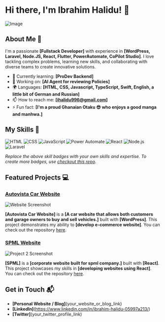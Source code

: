 # Hi there, I'm Ibrahim Halidu! 👋

![Image](https://github.com/user-attachments/assets/5ca8e4bd-1cd9-4133-bf3a-b4db75cecdb3)

## About Me 🚀

I'm a passionate **[Fullstack Developer]** with experience in **[WordPress, Laravel, Node.JS, React, Flutter, PowerAutomate, CoPilot Studio]**. I love tackling complex problems, learning new skills, and collaborating with diverse teams to create innovative solutions.

- 🌱 Currently learning: **[ProDev Backend]**
- 🔭 Working on: **[AI Agent for reviewing Policies]**
- 🌍 Languages: **[HTML, CSS, Javascript, TypeScript, Swift, English, a little bit of German and Russian]**
- 📫 How to reach me: **[ihalidu996@gmail.com]**
- ⚡ Fun fact: **[I'm a proud Ghanaian Otaku 😎 who enjoys a good manga and manhwa.]**

## My Skills 🧠

![HTML](https://img.shields.io/badge/-HTML-E34F26?style=flat-square&logo=html5&logoColor=white)
![CSS](https://img.shields.io/badge/-CSS-1572B6?style=flat-square&logo=css3&logoColor=white)
![JavaScript](https://img.shields.io/badge/-JavaScript-F7DF1E?style=flat-square&logo=javascript&logoColor=black)
![Power Automate](https://img.shields.io/badge/-Power%20Automate-0066CC?style=flat-square&logo=microsoft%20power%20automate&logoColor=white)
![React](https://img.shields.io/badge/-React-61DAFB?style=flat-square&logo=react&logoColor=black)
![Node.js](https://img.shields.io/badge/-Node.js-339933?style=flat-square&logo=node.js&logoColor=white)
![Laravel](https://img.shields.io/badge/-Laravel-FF2D20?style=flat-square&logo=laravel&logoColor=white)




*Replace the above skill badges with your own skills and expertise. To create more badges, use [checkout this repo](https://github.com/alexandresanlim/Badges4-README.md-Profile).*

## Featured Projects 💻

### [Autovista Car Website](project_1_link)

![Website Screenshot](https://github.com/user-attachments/assets/12a80448-9604-4b14-8df8-e2bceac4c3d7)

**[Autovista Car Website]** is a **[A car website that allows both customers and garage owners to buy and sell vehicles.]** built with **[WordPress]**. This project demonstrates my ability to **[develop e-commerce website]**. You can check out the repository [here](project_1_repository_link).

### [SPML Website](project_2_link)

![Project 2 Screenshot](project_2_screenshot_url)

**[SPML]** is a **[corporate website built for spml company.]** built with **[React]**. This project showcases my skills in **[developing websites using React]**. You can check out the repository [here](https://github.com/Nissau96/spml-react-website.git).

## Get in Touch 📬

- **[Personal Website / Blog]**(your_website_or_blog_link)
- **[LinkedIn]**(https://www.linkedin.com/in/ibrahim-halidu-05997a213/)
- **[Twitter]**(your_twitter_profile_link)


